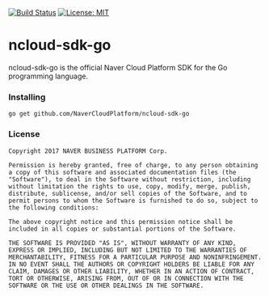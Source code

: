 [![Build Status](https://travis-ci.org/NaverCloudPlatform/ncloud-sdk-go.svg?branch=master)](https://travis-ci.org/NaverCloudPlatform/ncloud-sdk-go)
[![License: MIT](https://img.shields.io/badge/License-MIT-yellow.svg)](https://github.com/NaverCloudPlatform/ncloud-sdk-go/blob/master/LICENSE)

# ncloud-sdk-go

ncloud-sdk-go is the official Naver Cloud Platform SDK for the Go programming language.

### Installing

```
go get github.com/NaverCloudPlatform/ncloud-sdk-go
```

### License

```
Copyright 2017 NAVER BUSINESS PLATFORM Corp.

Permission is hereby granted, free of charge, to any person obtaining a copy of this software and associated documentation files (the "Software"), to deal in the Software without restriction, including without limitation the rights to use, copy, modify, merge, publish, distribute, sublicense, and/or sell copies of the Software, and to permit persons to whom the Software is furnished to do so, subject to the following conditions:

The above copyright notice and this permission notice shall be included in all copies or substantial portions of the Software.

THE SOFTWARE IS PROVIDED "AS IS", WITHOUT WARRANTY OF ANY KIND, EXPRESS OR IMPLIED, INCLUDING BUT NOT LIMITED TO THE WARRANTIES OF MERCHANTABILITY, FITNESS FOR A PARTICULAR PURPOSE AND NONINFRINGEMENT. IN NO EVENT SHALL THE AUTHORS OR COPYRIGHT HOLDERS BE LIABLE FOR ANY CLAIM, DAMAGES OR OTHER LIABILITY, WHETHER IN AN ACTION OF CONTRACT, TORT OR OTHERWISE, ARISING FROM, OUT OF OR IN CONNECTION WITH THE SOFTWARE OR THE USE OR OTHER DEALINGS IN THE SOFTWARE.
```

